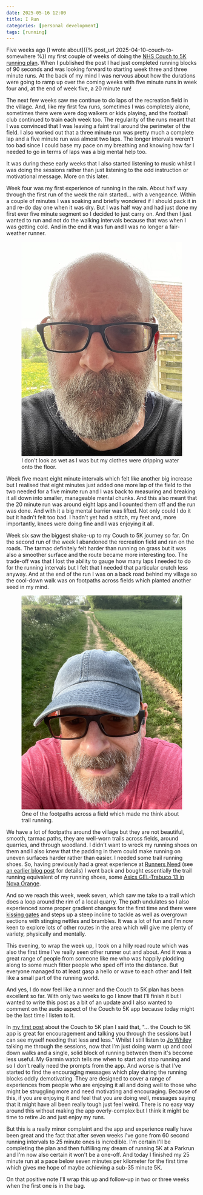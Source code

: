 ```yaml
---
date: 2025-05-16 12:00
title: I Run
categories: [personal development]
tags: [running]
---
```


Five weeks ago [I wrote about]({% post_url 2025-04-10-couch-to-somewhere %}) my first couple of weeks of doing the [NHS Couch to 5K running plan](https://www.nhs.uk/better-health/get-active/get-running-with-couch-to-5k/). When I published the post I had just completed running blocks of 90 seconds and was looking forward to starting week three and three minute runs. At the back of my mind I was nervous about how the durations were going to ramp up over the coming weeks with five minute runs in week four and, at the end of week five, a 20 minute run!

The next few weeks saw me continue to do laps of the recreation field in the village. And, like my first few runs, sometimes I was completely alone, sometimes there were were dog walkers or kids playing, and the football club continued to train each week too. The regularity of the runs meant that I was convinced that I was leaving a faint trail around the perimeter of the field. I also worked out that a three minute run was pretty much a complete lap and a five minute run was almost two laps. The longer intervals weren't too bad since I could base my pace on my breathing and knowing how far I needed to go in terms of laps was a big mental help too.

It was during these early weeks that I also started listening to music whilst I was doing the sessions rather than just listening to the odd instruction or motivational message. More on this later.

Week four was my first experience of running in the rain. About half way through the first run of the week the rain started... with a vengeance. Within a couple of minutes I was soaking and briefly wondered if I should pack it in and re-do day one when it was dry. But I was half way and had just done my first ever five minute segment so I decided to just carry on. And then I just wanted to run and not do the walking intervals because that was when I was getting cold. And in the end it was fun and I was no longer a fair-weather runner.

<figure>
  <img src="/images/2025-05-16-i-run-in-the-rain.jpg" alt="A selfie of me after running in the rain"/>
  <figcaption>I don't look as wet as I was but my clothes were dripping water onto the floor.</figcaption>
</figure>

Week five meant eight minute intervals which felt like another big increase but I realised that eight minutes just added one more lap of the field to the two needed for a five minute run and I was back to measuring and breaking it all down into smaller, manageable mental chunks. And this also meant that the 20 minute run was around eight laps and I counted them off and the run was done. And with it a big mental barrier was lifted. Not only could I do it but it hadn't felt too bad. I hadn't yet had a stitch, my feet and, more importantly, knees were doing fine and I was enjoying it all.

Week six saw the biggest shake-up to my Couch to 5K journey so far. On the second run of the week I abandoned the recreation field and ran on the roads. The tarmac definitely felt harder than running on grass but it was also a smoother surface and the route became more interesting too. The trade-off was that I lost the ability to gauge how many laps I needed to do for the running intervals but I felt that I needed that particular crutch less anyway. And at the end of the run I was on a back road behind my village so the cool-down walk was on footpaths across fields which planted another seed in my mind.

<figure>
  <img src="/images/2025-05-16-i-run-on-trails.jpg" alt="A selfie of me on a footpath across a field"/>
  <figcaption>One of the footpaths across a field which made me think about trail running.</figcaption>
</figure>

We have a lot of footpaths around the village but they are not beautiful, smooth, tarmac paths, they are well-worn trails across fields, around quarries, and through woodland. I didn't want to wreck my running shoes on them and I also knew that the padding in them could make running on uneven surfaces harder rather than easier. I needed some trail running shoes. So, having previously had a great experience at [Runners Need](https://www.runnersneed.com/) (see [an earlier blog post](https://blog.sgawolf.com/post/2025-02-08-changing-my-lifestyle) for details) I went back and bought essentially the trail running equivalent of my running shoes, some [Asics GEL-Trabuco 13 in Nova Orange](https://www.asics.com/gb/en-gb/gel-trabuco-13/p/1011B973-800.html).

And so we reach this week, week seven, which saw me take to a trail which does a loop around the rim of a local quarry. The path undulates so I also experienced some proper gradient changes for the first time and there were [kissing gates](https://en.wikipedia.org/wiki/Kissing_gate) and steps up a steep incline to tackle as well as overgrown sections with stinging nettles and brambles. It was a lot of fun and I'm now keen to explore lots of other routes in the area which will give me plenty of variety, physically and mentally.

This evening, to wrap the week up, I took on a hilly road route which was also the first time I've really seen other runner out and about. And it was a great range of people from someone like me who was happily plodding along to some much fitter people who sped off into the distance. But everyone managed to at least gasp a hello or wave to each other and I felt like a small part of the running world.

And yes, I do now feel like a runner and the Couch to 5K plan has been excellent so far. With only two weeks to go I know that I'll finish it but I wanted to write this post as a bit of an update and I also wanted to comment on the audio aspect of the Couch to 5K app because today might be the last time I listen to it.

In [my first post](https://blog.sgawolf.com/post/2025-04-10-couch-to-somewhere) about the Couch to 5K plan I said that, "... the Couch to 5K app is great for encouragement and talking you through the sessions but I can see myself needing that less and less." Whilst I still listen to [Jo Whiley](https://en.wikipedia.org/wiki/Jo_Whiley) talking me through the sessions, now that I'm just doing warm up and cool down walks and a single, solid block of running between them it's become less useful. My Garmin watch tells me when to start and stop running and so I don't really need the prompts from the app. And worse is that I've started to find the encouraging messages which play during the running blocks oddly demotivating. They are designed to cover a range of experiences from people who are enjoying it all and doing well to those who might be struggling more and need motivating and encouraging. Because of this, if you are enjoying it and feel that you are doing well, messages saying that it might have all been really tough just feel weird. There is no easy way around this without making the app overly-complex but I think it might be time to retire Jo and just enjoy my runs.

But this is a really minor complaint and the app and experience really have been great and the fact that after seven weeks I've gone from 60 second running intervals to 25 minute ones is incredible. I'm certain I'll be completing the plan and then fulfilling my dream of running 5K at a Parkrun and I'm now also certain it won't be a one-off. And today I finished my 25 minute run at a pace below seven minutes per kilometer for the first time which gives me hope of maybe achieving a sub-35 minute 5K.

On that positive note I'll wrap this up and follow-up in two or three weeks when the first one is in the bag.
